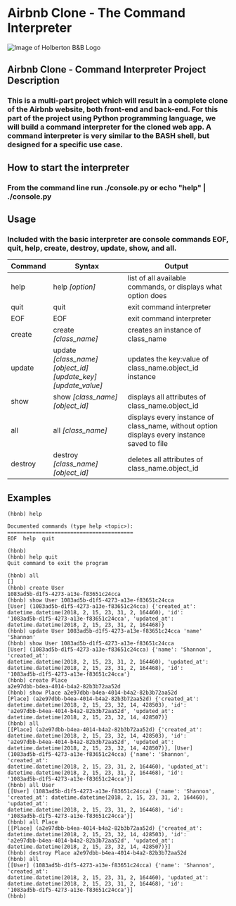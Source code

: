 # Airbnb Clone - The Command Interpreter
![Image of Holberton B&B Logo](https://s3.amazonaws.com/intranet-projects-files/holbertonschool-higher-level_programming+/263/HBTN-hbnb-Final.png)
## Airbnb Clone - Command Interpreter Project Description
### This is a multi-part project which will result in a complete clone of the Airbnb website, both front-end and back-end. For this part of the project using Python programming language, we will build a command interpreter for the cloned web app. A command interpreter is very similar to the BASH shell, but designed for a specific use case.
## How to start the interpreter
### From the command line run ./console.py or echo "help" | ./console.py
## Usage
### Included with the basic interpreter are console commands EOF, quit, help, create, destroy, update, show, and all.

Command | Syntax | Output
------- | ------ | ------
help | help *[option]* | list of all available commands, or displays what option does
quit | quit | exit command interpreter
EOF | EOF | exit command interpreter
create | create *[class_name]* | creates an instance of class_name
update | update *[class_name] [object_id] [update_key] [update_value]* | updates the key:value of class_name.object_id instance
show | show *[class_name] [object_id]* | displays all attributes of class_name.object_id
all | all *[class_name]* | displays every instance of class_name, without option displays every instance saved to file
destroy | destroy *[class_name] [object_id]* | deletes all attributes of class_name.object_id

## Examples
```python3
(hbnb) help

Documented commands (type help <topic>):
========================================
EOF  help  quit

(hbnb) 
(hbnb) help quit
Quit command to exit the program

(hbnb) all
[]
(hbnb) create User
1083ad5b-d1f5-4273-a13e-f83651c24cca
(hbnb) show User 1083ad5b-d1f5-4273-a13e-f83651c24cca
[User] (1083ad5b-d1f5-4273-a13e-f83651c24cca) {'created_at':
datetime.datetime(2018, 2, 15, 23, 31, 2, 164460), 'id':
'1083ad5b-d1f5-4273-a13e-f83651c24cca', 'updated_at':
datetime.datetime(2018, 2, 15, 23, 31, 2, 164468)}
(hbnb) update User 1083ad5b-d1f5-4273-a13e-f83651c24cca 'name' 'Shannon'
(hbnb) show User 1083ad5b-d1f5-4273-a13e-f83651c24cca
[User] (1083ad5b-d1f5-4273-a13e-f83651c24cca) {'name': 'Shannon', 'created_at':
datetime.datetime(2018, 2, 15, 23, 31, 2, 164460), 'updated_at':
datetime.datetime(2018, 2, 15, 23, 31, 2, 164468), 'id':
'1083ad5b-d1f5-4273-a13e-f83651c24cca'}
(hbnb) create Place
a2e97dbb-b4ea-4014-b4a2-82b3b72aa52d
(hbnb) show Place a2e97dbb-b4ea-4014-b4a2-82b3b72aa52d
[Place] (a2e97dbb-b4ea-4014-b4a2-82b3b72aa52d) {'created_at':
datetime.datetime(2018, 2, 15, 23, 32, 14, 428503), 'id':
'a2e97dbb-b4ea-4014-b4a2-82b3b72aa52d', 'updated_at':
datetime.datetime(2018, 2, 15, 23, 32, 14, 428507)}
(hbnb) all
[[Place] (a2e97dbb-b4ea-4014-b4a2-82b3b72aa52d) {'created_at':
datetime.datetime(2018, 2, 15, 23, 32, 14, 428503), 'id':
'a2e97dbb-b4ea-4014-b4a2-82b3b72aa52d', 'updated_at':
datetime.datetime(2018, 2, 15, 23, 32, 14, 428507)}, [User]
(1083ad5b-d1f5-4273-a13e-f83651c24cca) {'name': 'Shannon', 'created_at':
datetime.datetime(2018, 2, 15, 23, 31, 2, 164460), 'updated_at':
datetime.datetime(2018, 2, 15, 23, 31, 2, 164468), 'id':
'1083ad5b-d1f5-4273-a13e-f83651c24cca'}]
(hbnb) all User
[[User] (1083ad5b-d1f5-4273-a13e-f83651c24cca) {'name': 'Shannon',
'created_at': datetime.datetime(2018, 2, 15, 23, 31, 2, 164460), 'updated_at':
datetime.datetime(2018, 2, 15, 23, 31, 2, 164468), 'id':
'1083ad5b-d1f5-4273-a13e-f83651c24cca'}]
(hbnb) all Place
[[Place] (a2e97dbb-b4ea-4014-b4a2-82b3b72aa52d) {'created_at':
datetime.datetime(2018, 2, 15, 23, 32, 14, 428503), 'id':
'a2e97dbb-b4ea-4014-b4a2-82b3b72aa52d', 'updated_at':
datetime.datetime(2018, 2, 15, 23, 32, 14, 428507)}]
(hbnb) destroy Place a2e97dbb-b4ea-4014-b4a2-82b3b72aa52d
(hbnb) all
[[User] (1083ad5b-d1f5-4273-a13e-f83651c24cca) {'name': 'Shannon', 'created_at':
datetime.datetime(2018, 2, 15, 23, 31, 2, 164460), 'updated_at':
datetime.datetime(2018, 2, 15, 23, 31, 2, 164468), 'id':
'1083ad5b-d1f5-4273-a13e-f83651c24cca'}]
(hbnb)
```
